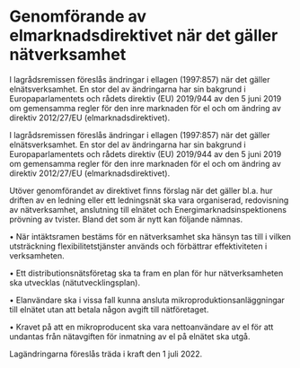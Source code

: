 # Genomförande av elmarknadsdirektivet när det gäller nätverksamhet

I lagrådsremissen föreslås ändringar i ellagen (1997:857) när det gäller elnätsverksamhet.
En stor del av ändringarna har sin bakgrund i Europaparlamentets
och rådets direktiv (EU) 2019/944 av den 5 juni 2019 om gemensamma
regler för den inre marknaden för el och om ändring av
direktiv 2012/27/EU (elmarknadsdirektivet).

I lagrådsremissen föreslås ändringar i ellagen (1997:857) när det gäller elnätsverksamhet.
En stor del av ändringarna har sin bakgrund i Europaparlamentets
och rådets direktiv (EU) 2019/944 av den 5 juni 2019 om gemensamma
regler för den inre marknaden för el och om ändring av
direktiv 2012/27/EU (elmarknadsdirektivet).

Utöver genomförandet av direktivet finns förslag när det gäller bl.a. hur driften av en ledning eller ett ledningsnät ska vara organiserad, redovisning av nätverksamhet, anslutning till elnätet och Energimarknadsinspektionens prövning av tvister. Bland det som är nytt kan följande nämnas.

• När intäktsramen bestäms för en nätverksamhet ska hänsyn tas till i
vilken utsträckning flexibilitetstjänster används och förbättrar effektiviteten i verksamheten.

• Ett distributionsnätsföretag ska ta fram en plan för hur nätverksamheten ska utvecklas (nätutvecklingsplan).

• Elanvändare ska i vissa fall kunna ansluta mikroproduktionsanläggningar till elnätet utan att betala någon avgift till nätföretaget.

• Kravet på att en mikroproducent ska vara nettoanvändare av el för att
undantas från nätavgiften för inmatning av el på elnätet ska utgå.

Lagändringarna föreslås träda i kraft den 1 juli 2022.
